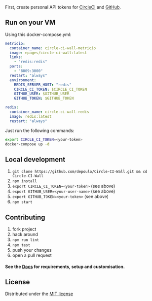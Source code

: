 First, create personal API tokens for [CircleCI](https://circleci.com/account/api) and [GitHub](https://github.com/settings/tokens).

## Run on your VM

Using this docker-compose.yml:
```yml
metricio:
  container_name: circle-ci-wall-metricio
  image: epages/circle-ci-wall:latest
  links:
    - "redis:redis"
  ports:
    - "8009:3000"
  restart: "always"
  environment:
    REDIS_SERVER_HOST: "redis"
    CIRCLE_CI_TOKEN: $CIRCLE_CI_TOKEN
    GITHUB_USER: $GITHUB_USER
    GITHUB_TOKEN: $GITHUB_TOKEN

redis:
  container_name: circle-ci-wall-redis
  image: redis:latest
  restart: "always"
```

Just run the following commands:

```sh
export CIRCLE_CI_TOKEN=<your-token>
docker-compose up -d
```


## Local development
1. `git clone https://github.com/depoulo/Circle-CI-Wall.git && cd Circle-CI-Wall`
1. `npm install`
1. `export CIRCLE_CI_TOKEN=<your-token>` (see above)
1. `export GITHUB_USER=<your-user-name>` (see above)
1. `export GITHUB_TOKEN=<your-token>` (see above)
1. `npm start`

## Contributing
1. fork project
1. hack around
1. `npm run lint`
1. `npm test`
1. push your changes
1. open a pull request

####  See the [Docs](https://metricio.co) for requirements, setup and customisation.

## License
Distributed under the [MIT license](LICENSE)
